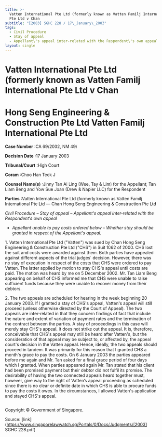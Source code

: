 ```yaml
---
title: >-
  Vatten International Pte Ltd (formerly known as Vatten Familj International
  Pte Ltd v Chan
subtitle: "[2003] SGHC 228 / 17\_January\_2003"
tags:
  - Civil Procedure
  - Stay of appeal
  - Appellant\'s appeal inter-related with the Respondent\'s own appeal
layout: single
---
```

# Vatten International Pte Ltd (formerly known as Vatten Familj International Pte Ltd v Chan 

# Hong Seng Engineering & Construction Pte Ltd Vatten Familj International Pte Ltd 



**Case Number** :CA 69/2002, NM 49/ 

**Decision Date** :17 January 2003 

**Tribunal/Court** :High Court 

**Coram** :Choo Han Teck J 

**Counsel Name(s)** :Jinny Tan Ai Ling (Wee, Tay & Lim) for the Appellant; Tan Liam Beng and Yow Sue Joan (Drew & Napier LLC) for the Respondent 

**Parties** :Vatten International Pte Ltd (formerly known as Vatten Familj International Pte Ltd — Chan Hong Seng Engineering & Construction Pte Ltd 

_Civil Procedure_ – _Stay of appeal_ – _Appellant's appeal inter-related with the Respondent's own appeal_ 

- _Appellant unable to pay costs ordered below_ – _Whether stay should be granted in respect of the Appellant's appeal._ 

1\. Vatten International Pte Ltd ("Vatten") was sued by Chan Hong Seng Engineering & Construction Pte Ltd ("CHS") in Suit 1062 of 2000. CHS lost the suit and costs were awarded against them. Both parties have appealed against different aspects of the trial judges' decision. However, there was no stay of execution in respect of the costs that CHS were ordered to pay Vatten. The latter applied by motion to stay CHS's appeal until costs are paid. The motion was heard by me on 5 December 2002. Mr. Tan Liam Beng appearing on behalf of CHS informed me that CHS were unable to raise sufficient funds because they were unable to recover money from their debtors. 

2\. The two appeals are scheduled for hearing in the week beginning 20 January 2003. If I granted a stay of CHS's appeal, Vatten's appeal will still proceed (unless otherwise directed by the Court of Appeal). The two appeals are inter-related in that they concern findings of fact that include the nature and extent of variation of payment rates and the termination of the contract between the parties. A stay of proceedings in this case will merely stay CHS's appeal. It does not strike out the appeal. It is, therefore, conceivable that CHS's appeal may still be heard after Vatten's, but the consideration of that appeal may be subject to, or affected by, the appeal court's decision in the Vatten appeal. Hence, ideally, the two appeals should proceed in tandem. It was primarily for this reason that I granted CHS a month's grace to pay the costs. On 6 January 2003 the parties appeared before me again and Mr. Tan asked for a final grace period of four days which I granted. When parties appeared again Mr. Tan stated that his client had been promised payment but their debtor did not fulfil its promise. The desirability of having the two connected appeals heard together must, however, give way to the right of Vatten’s appeal proceeding as scheduled since there is no clear or definite date in which CHS is able to procure funds to pay the costs it owes. In the circumstances, I allowed Vatten's application and stayed CHS's appeal. 

## 

 Copyright © Government of Singapore. 


Source: [link](https://www.singaporelawwatch.sg/Portals/0/Docs/Judgments/[2003] SGHC 228.pdf)
